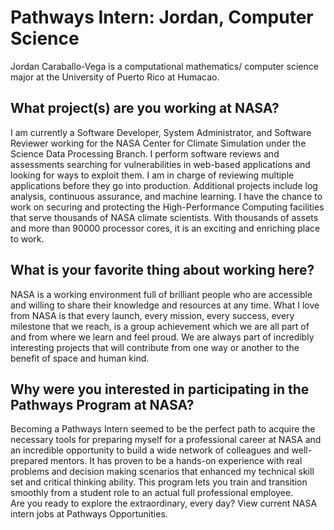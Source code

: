 # Pathways Intern: Jordan, Computer Science

Jordan Caraballo-Vega is a computational mathematics/ computer science major at the University of Puerto Rico at Humacao.

## What project(s) are you working at NASA?

I am currently a Software Developer, System Administrator, and Software Reviewer working for the NASA Center for Climate Simulation under the Science Data Processing Branch. I perform software reviews and assessments searching for vulnerabilities in web-based applications and looking for ways to exploit them. I am in charge of reviewing multiple applications before they go into production. Additional projects include log analysis, continuous assurance, and machine learning. I have the chance to work on securing and protecting the High-Performance Computing facilities that serve thousands of NASA climate scientists. With thousands of assets and more than 90000 processor cores, it is an exciting and enriching place to work.

## What is your favorite thing about working here?

NASA is a working environment full of brilliant people who are accessible and willing to share their knowledge and resources at any time. What I love from NASA is that every launch, every mission, every success, every milestone that we reach, is a group achievement which we are all part of and from where we learn and feel proud. We are always part of incredibly interesting projects that will contribute from one way or another to the benefit of space and human kind.

## Why were you interested in participating in the Pathways Program at NASA?

Becoming a Pathways Intern seemed to be the perfect path to acquire the necessary tools for preparing myself for a professional career at NASA and an incredible opportunity to build a wide network of colleagues and well-prepared mentors. It has proven to be a hands-on experience with real problems and decision making scenarios that enhanced my technical skill set and critical thinking ability. This program lets you train and transition smoothly from a student role to an actual full professional employee.  
Are you ready to explore the extraordinary, every day? View current NASA intern jobs at Pathways Opportunities.
